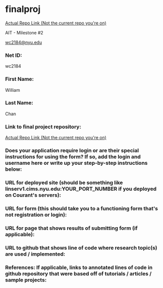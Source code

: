 # finalproj

[Actual Repo Link (Not the current repo you're on)](https://github.com/nyu-csci-ua-0467-001-002-spring-2024/homework06-wc2184/tree/main/src)

AIT - Milestone #2

wc2184@nyu.edu 
 
### Net ID:
wc2184 

### First Name:
William

### Last Name:
Chan


### Link to final project repository:
[Actual Repo Link (Not the current repo you're on)](https://github.com/nyu-csci-ua-0467-001-002-spring-2024/homework06-wc2184/tree/main/src)

### Does your application require login or are their special instructions for using the form? If so, add the login and username here or write up your step-by-step instructions below:


### URL for deployed site (should be something like linserv1.cims.nyu.edu:YOUR_PORT_NUMBER if you deployed on Courant's servers):


### URL for form (this should take you to a functioning form that's not registration or login):


### URL for page that shows results of submitting form (if applicable):


### URL to github that shows line of code where research topic(s) are used / implemented:


### References: If applicable, links to annotated lines of code in github repository that were based off of tutorials / articles / sample projects:
